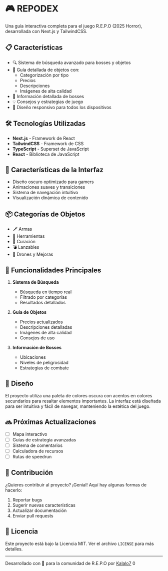 # 🎮 REPODEX

Una guía interactiva completa para el juego R.E.P.O (2025 Horror), desarrollada con Next.js y TailwindCSS.

## 📋 Características

- 🔍 Sistema de búsqueda avanzado para bosses y objetos
- 🎯 Guía detallada de objetos con:
  - Categorización por tipo
  - Precios
  - Descripciones
  - Imágenes de alta calidad
- 👾 Información detallada de bosses
- 💡 Consejos y estrategias de juego
- 📱 Diseño responsivo para todos los dispositivos

## 🛠️ Tecnologías Utilizadas

- **Next.js** - Framework de React
- **TailwindCSS** - Framework de CSS
- **TypeScript** - Superset de JavaScript
- **React** - Biblioteca de JavaScript

## 🚀 Características de la Interfaz

- Diseño oscuro optimizado para gamers
- Animaciones suaves y transiciones
- Sistema de navegación intuitivo
- Visualización dinámica de contenido

## 📦 Categorías de Objetos

- 🗡️ Armas
- 🔧 Herramientas
- 🧪 Curación
- 💣 Lanzables
- 🤖 Drones y Mejoras

## 🎯 Funcionalidades Principales

1. **Sistema de Búsqueda**
   - Búsqueda en tiempo real
   - Filtrado por categorías
   - Resultados detallados

2. **Guía de Objetos**
   - Precios actualizados
   - Descripciones detalladas
   - Imágenes de alta calidad
   - Consejos de uso

3. **Información de Bosses**
   - Ubicaciones
   - Niveles de peligrosidad
   - Estrategias de combate

## 🎨 Diseño

El proyecto utiliza una paleta de colores oscura con acentos en colores secundarios para resaltar elementos importantes. La interfaz está diseñada para ser intuitiva y fácil de navegar, manteniendo la estética del juego.

## 🔜 Próximas Actualizaciones

- [ ] Mapa interactivo
- [ ] Guías de estrategia avanzadas
- [ ] Sistema de comentarios
- [ ] Calculadora de recursos
- [ ] Rutas de speedrun

## 🤝 Contribución

¿Quieres contribuir al proyecto? ¡Genial! Aquí hay algunas formas de hacerlo:

1. Reportar bugs
2. Sugerir nuevas características
3. Actualizar documentación
4. Enviar pull requests

## 📝 Licencia

Este proyecto está bajo la Licencia MIT. Ver el archivo `LICENSE` para más detalles.

---

Desarrollado con 💜 para la comunidad de R.E.P.O por [Kalalo7](https://kalalo7.github.io/Portfolio/) <mcreference link="https://kalalo7.github.io/Portfolio/" index="0">0</mcreference>